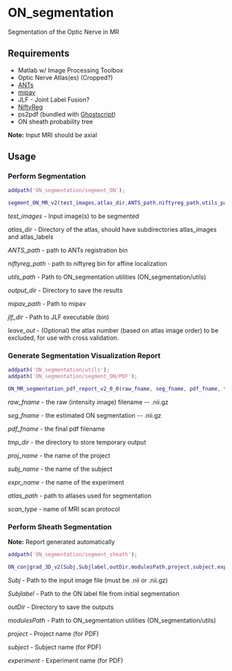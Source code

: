 # ON\_segmentation
Segmentation of the Optic Nerve in MR

## Requirements
* Matlab w/ Image Processing Toolbox
* Optic Nerve Atlas(es) (Cropped?)
* [ANTs](http://stnava.github.io/ANTs/)
* [mipav](https://mipav.cit.nih.gov/)
* JLF - Joint Label Fusion?
* [NiftyReg](http://cmictig.cs.ucl.ac.uk/wiki/index.php/NiftyReg)
* ps2pdf (bundled with [Ghostscript](https://www.ghostscript.com))
* ON sheath probability tree

**Note:** Input MRI should be axial

## Usage
### Perform Segmentation
```matlab
addpath('ON_segmentation/segment_ON');

segment_ON_MR_v2(test_images,atlas_dir,ANTS_path,niftyreg_path,utils_path,output_dir,mipav_path,jlf_dir,leave_out)
```
*test_images* - Input image(s) to be segmented

*atlas_dir* - Directory of the atlas, should have subdirectories atlas_images and atlas_labels

*ANTS_path* - path to ANTs registration bin

*niftyreg_path* - path to niftyreg bin for affine localization

*utils_path* - Path to ON_segmentation utilities (ON_segmentation/utils)

*output_dir* - Directory to save the results

*mipav_path* - Path to mipav

*jlf_dir* - Path to JLF executable (bin)

*leave_out* - (Optional) the atlas number (based on atlas image order) to be excluded, for use with cross validation.

### Generate Segmentation Visualization Report
```matlab
addpath('ON_segmentation/utils');
addpath('ON_segmentation/segment_ON/PDF');

ON_MR_segmentation_pdf_report_v2_0_0(raw_fname, seg_fname, pdf_fname, tmp_dir, proj_name, subj_name, expr_name, atlas_path, scan_type)
```
*raw_fname* - the raw (intensity image) filename -- .nii.gz

*seg_fname* - the estimated ON segmentation -- .nii.gz

*pdf_fname* - the final pdf filename

*tmp_dir* - the directory to store temporary output

*proj_name* - the name of the project

*subj_name* - the name of the subject

*expr_name* - the name of the experiment

*atlas_path* - path to atlases used for segmentation

*scan_type* - name of MRI scan protocol

### Perform Sheath Segmentation
**Note:** Report generated automatically

```matlab
addpath('ON_segmentation/segment_sheath');

ON_conjgrad_3D_v2(Subj,Subjlabel,outDir,modulesPath,project,subject,experiment)
```
*Subj* - Path to the input image file (must be .nii or .nii.gz)

*Subjlabel* - Path to the ON label file from initial segmentation

*outDir* - Directory to save the outputs

*modulesPath* - Path to ON_segmentation utilities (ON_segmentation/utils)

*project* - Project name (for PDF)

*subject* - Subject name (for PDF)

*experiment* - Experiment name (for PDF)
